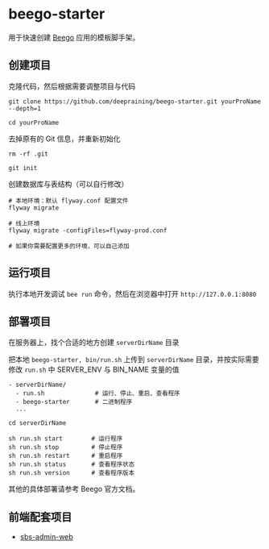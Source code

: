 # beego-starter

用于快速创建 [Beego](https://beego.vip/) 应用的模板脚手架。

## 创建项目

克隆代码，然后根据需要调整项目与代码

```
git clone https://github.com/deepraining/beego-starter.git yourProName --depth=1

cd yourProName
```

去掉原有的 Git 信息，并重新初始化

```
rm -rf .git

git init
```

创建数据库与表结构（可以自行修改）

```
# 本地环境：默认 flyway.conf 配置文件
flyway migrate

# 线上环境
flyway migrate -configFiles=flyway-prod.conf

# 如果你需要配置更多的环境，可以自己添加
```

## 运行项目

执行本地开发调试 `bee run` 命令，然后在浏览器中打开 `http://127.0.0.1:8080`

## 部署项目

在服务器上，找个合适的地方创建 `serverDirName` 目录

把本地 `beego-starter, bin/run.sh` 上传到 `serverDirName` 目录，并按实际需要修改 `run.sh` 中 SERVER_ENV 与 BIN_NAME 变量的值

```
- serverDirName/
  - run.sh              # 运行、停止、重启、查看程序
  - beego-starter       # 二进制程序
  ...
```

```
cd serverDirName

sh run.sh start        # 运行程序
sh run.sh stop         # 停止程序
sh run.sh restart      # 重启程序
sh run.sh status       # 查看程序状态
sh run.sh version      # 查看程序版本
```

其他的具体部署请参考 Beego 官方文档。

## 前端配套项目

- [sbs-admin-web](https://github.com/deepraining/sbs-admin-web)

